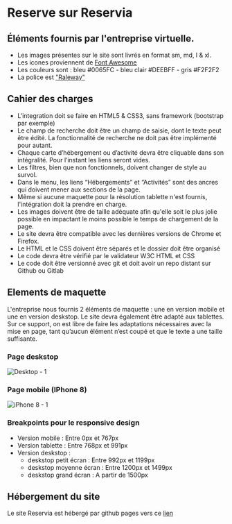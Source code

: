 # Reserve sur Reservia

## Éléments fournis par l'entreprise virtuelle.
- Les images présentes sur le site sont livrés en format sm, md, l & xl.
- Les icones proviennent de [Font Awesome](https://fontawesome.com/)
- Les couleurs sont : bleu #0065FC - bleu clair #DEEBFF - gris #F2F2F2
- La police est ["Raleway"](https://fonts.google.com/specimen/Raleway)

## Cahier des charges
- L'integration doit se faire en HTML5 & CSS3, sans framework (bootstrap par exemple)
- Le champ de recherche doit être un champ de saisie, dont le texte peut être édité. La fonctionnalité de recherche ne doit pas être implémenté pour autant.
- Chaque carte d’hébergement ou d’activité devra être cliquable dans son intégralité. Pour l’instant les liens seront vides.
- Les filtres, bien que non fonctionnels, doivent changer de style au survol.
- Dans le menu, les liens “Hébergements” et “Activités” sont des ancres qui doivent mener aux sections de la page.
- Même si aucune maquette pour la résolution tablette n'est fournis, l'intégration doit la prendre en charge.
- Les images doivent être de taille adéquate afin qu'elle soit le plus jolie possible en impactant le moins possible le temps de chargement de la page.
- Le site devra être compatible avec les dernières versions de Chrome et Firefox.
- Le HTML et le CSS doivent être séparés et le dossier doit être organisé
- Le code devra être vérifié par le validateur W3C HTML et CSS
- Le code doit être versionné avec git et doit avoir un repo distant sur Github ou Gitlab

## Elements de maquette

L'entreprise nous fournis 2 éléments de maquette : une en version mobile et une en version deskstop. Le site devra également être adapté aux tablettes. Sur ce support, on est libre de faire les adaptations nécessaires avec la mise en page, tant qu’aucun élément n’est coupé et que le texte a une taille suffisante.

### Page deskstop

![Desktop - 1](https://user-images.githubusercontent.com/40861838/121193101-d70ee480-c86d-11eb-87fd-b26ab61f7fc2.png)


### Page mobile (IPhone 8)

![iPhone 8 - 1](https://user-images.githubusercontent.com/40861838/121193167-e68e2d80-c86d-11eb-8d89-fb4aee941b2f.png)

### Breakpoints pour le responsive design

- Version mobile : Entre 0px et 767px
- Version tablette : Entre 768px et 991px
- Version deskstop :
    - deskstop petit écran : Entre 992px et 1199px
    - deskstop moyenne écran : Entre 1200px et 1499px
    - deskstop grand écran : A partir de 1500px

## Hébergement du site

Le site Reservia est hébergé par github pages vers ce [lien](https://dimitrilory44.github.io/DimitriLory_2_08062021/)